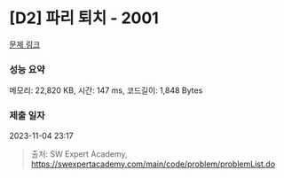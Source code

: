 # [D2] 파리 퇴치 - 2001 

[문제 링크](https://swexpertacademy.com/main/code/problem/problemDetail.do?contestProbId=AV5PzOCKAigDFAUq) 

### 성능 요약

메모리: 22,820 KB, 시간: 147 ms, 코드길이: 1,848 Bytes

### 제출 일자

2023-11-04 23:17



> 출처: SW Expert Academy, https://swexpertacademy.com/main/code/problem/problemList.do